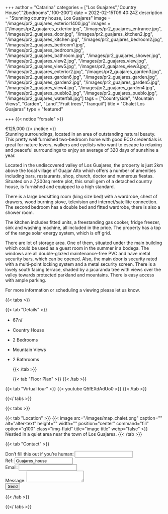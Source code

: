 +++
author = "Catarina"
categories = ["Los Guajares","Country House","2bedrooms","100-200"]
date = 2022-02-15T09:40:24Z
description = "Stunning country house, Los Guajares"
image = "/images/pr2_guajares_exterior1400.jpg"
images = ["/images/pr2_guajares_exterior.jpg", "/images/pr2_guajares_entrance.jpg", "/images/pr2_guajares_door.jpg", "/images/pr2_guajares_kitchen2.jpg", "/images/pr2_guajares_kitchen.jpg", "/images/pr2_guajares_bedroom2.jpg", "/images/pr2_guajares_bedroom1.jpg", "/images/pr2_guajares_bedroom.jpg", "/images/pr2_guajares_bathroom.jpg", "/images/pr2_guajares_shower.jpg", "/images/pr2_guajares_view2.jpg", "/images/pr2_guajares_view.jpg", "/images/pr2_guajares_view5.jpg", "/images/pr2_guajares_view3.jpg", "/images/pr2_guajares_exterior2.jpg", "/images/pr2_guajares_garden3.jpg", "/images/pr2_guajares_garden6.jpg", "/images/pr2_guajares_garden.jpg", "/images/pr2_guajares_garden2.jpg", "/images/pr2_guajares_garden5.jpg", "/images/pr2_guajares_view4.jpg", "/images/pr2_guajares_garden4.jpg", "/images/pr2_guajares_pueblo2.jpg", "/images/pr2_guajares_pueblo.jpg", "/images/pr2_guajares_waterfall.jpg"]
tags = ["Countryside", "Mountain Views", "Garden", "Land","Fruit trees","Tranquil"]
title = "Chalet Los Guajaras"
type = "featured"

+++
{{< notice "forsale" >}}

€125,000 {{< /notice >}}  
Stunning surroundings, located in an area of outstanding natural beauty. This pretty well furnished two-bedroom home with good ECO credentials is great for nature lovers, walkers and cyclists who want to escape to relaxing and peaceful surroundings to enjoy an average of 320 days of sunshine a year.

Located in the undiscovered valley of Los Guajares, the property is just 2km above the local village of Guajar Alto which offers a number of amenities including bars, restaurants, shop, church, doctor and numerous fiestas. Situated on a 7,300sq metre plot, this small gem of a detached country house, is furnished and equipped to a high standard.

There is a large bedsitting room (king size bed) with a wardrobe, chest of drawers, wood burning stove, television and internet/satellite connection. The second bedroom has a double bed and fitted wardrobe, there is also a shower room.

The kitchen includes fitted units, a freestanding gas cooker, fridge freezer, sink and washing machine, all included in the price. The property has a top of the range solar energy system, which is off grid.

There are lot of storage area. One of them, situated under the main building which could be used as a guest room in the summer ir a bodega. The windows are all double-glazed maintenance-free PVC and have metal security bars, which can be opened. Also, the main door is security rated with a multi-point locking system and a metal security screen. There is a lovely south facing terrace, shaded by a jacaranda tree with views over the valley towards protected parkland and mountains. There is easy access with ample parking.

For more information or scheduling a viewing please let us know.

{{< tabs >}}

{{< tab "Details" >}}

* 67&#x33A1;
* Country House
* 2 Bedrooms
* Mountain Views
* 2 Bathrooms

  {{< /tab >}}

  {{< tab "Floor Plan" >}}  {{< /tab >}}

{{< tab "Virtual tour" >}} {{< youtube Q5fEXdAdUo0 >}} {{< /tab >}}

{{</ tabs >}}

{{< tabs >}}

{{< tab "Location" >}} {{< image src="/images/map_chalet.png" caption="" alt="alter-text" height="" width="" position="center" command="fill" option="q100" class="img-fluid" title="image title" webp="false" >}} Nestled in a quiet area near the town of Los Guajares. {{< /tab >}}

{{< tab "Contact" >}} <form name="propertyContact" method="POST" netlify-honeypot="bot-field" data-netlify="true">
<div class="form-group">
<label>Don’t fill this out if you’re human: <input name="bot-field" /></label>
</div>
<div class="form-group">
<label>Ref: <input name="property-ref" class="form-control" value="Guajares_house" readonly/></label>
</div>
<div class="form-group">
<label>Email: <input type="text" class="form-control" name="email" /></label>
</div>
<div class="form-group">
<label>Message: </label> <textarea name="message" class="form-control"></textarea>
</div>
<button type="submit" class="btn btn-primary">Send</button>
</form> {{< /tab >}}

{{</ tabs >}}